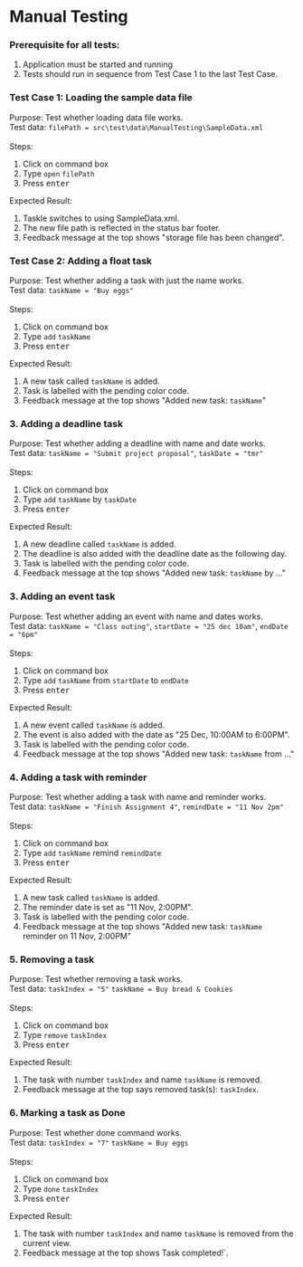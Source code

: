 # Manual Testing

### Prerequisite for all tests: 

1. Application must be started and running
2. Tests should run in sequence from Test Case 1 to the last Test Case.

### Test Case 1: Loading the sample data file
Purpose: Test whether loading data file works.  
Test data: `filePath = src\test\data\ManualTesting\SampleData.xml` <br><br>
Steps:
1. Click on command box
2. Type `open` `filePath`
3. Press <kbd>enter</kbd>

Expected Result: 
1. Taskle switches to using SampleData.xml.
2. The new file path is reflected in the status bar footer.
3. Feedback message at the top shows "storage file has been changed".

### Test Case 2: Adding a float task
Purpose: Test whether adding a task with just the name works.  
Test data: `taskName = "Buy eggs"` <br><br>
Steps:
1. Click on command box
2. Type `add` `taskName`
3. Press <kbd>enter</kbd>

Expected Result: 
1. A new task called `taskName` is added.
2. Task is labelled with the pending color code.
3. Feedback message at the top shows "Added new task: `taskName`"

### 3. Adding a deadline task
Purpose: Test whether adding a deadline with name and date works.  
Test data: `taskName = "Submit project proposal"`, `taskDate = "tmr"`<br><br>
Steps:
1. Click on command box
2. Type `add` `taskName` by `taskDate`
3. Press <kbd>enter</kbd>

Expected Result: 
1. A new deadline called `taskName` is added.
2. The deadline is also added with the deadline date as the following day.
3. Task is labelled with the pending color code.
4. Feedback message at the top shows "Added new task: `taskName` by ..."


### 3. Adding an event task
Purpose: Test whether adding an event with name and dates works.  
Test data: `taskName = "Class outing"`, `startDate = "25 dec 10am"`, `endDate = "6pm"`<br><br>
Steps:
1. Click on command box
2. Type `add` `taskName` from `startDate` to `endDate`
3. Press <kbd>enter</kbd>

Expected Result: 
1. A new event called `taskName` is added.
2. The event is also added with the date as "25 Dec, 10:00AM to 6:00PM".
3. Task is labelled with the pending color code.
4. Feedback message at the top shows "Added new task: `taskName` from ..."

### 4. Adding a task with reminder
Purpose: Test whether adding a task with name and reminder works.  
Test data: `taskName = "Finish Assignment 4"`, `remindDate = "11 Nov 2pm"`<br><br>
Steps:
1. Click on command box
2. Type `add` `taskName` remind `remindDate`
3. Press <kbd>enter</kbd>

Expected Result: 
1. A new task called `taskName` is added.
2. The reminder date is set as "11 Nov, 2:00PM".
3. Task is labelled with the pending color code.
4. Feedback message at the top shows "Added new task: `taskName` reminder on 11 Nov, 2:00PM"

### 5. Removing a task
Purpose: Test whether removing a task works.  
Test data: `taskIndex = "5"` `taskName = Buy bread & Cookies`<br><br>
Steps:
1. Click on command box
2. Type `remove` `taskIndex` 
3. Press <kbd>enter</kbd>

Expected Result: 
1. The task with number `taskIndex` and name `taskName` is removed.
2. Feedback message at the top says removed task(s): `taskIndex`.

### 6. Marking a task as Done
Purpose: Test whether done command works.  
Test data: `taskIndex = "7"` `taskName = Buy eggs`<br><br>
Steps:
1. Click on command box
2. Type `done` `taskIndex` 
3. Press <kbd>enter</kbd>

Expected Result: 
1. The task with number `taskIndex` and name `taskName` is removed from the current view.
2. Feedback message at the top shows Task completed!`.